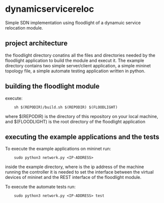 # dynamicservicereloc
Simple SDN implementation using floodlight of a dynamuic service relocation module.

## project architecture
the floodlight directory conatins all the files and directories needed by the floodlight
application to build the module and execut it.
The example directory contains two simple server/client application, a simple mininet
topology file, a simple automate testing application written in python.

## building the floodlight module

execute:

		sh $(REPODIR)/build.sh $(REPODIR) $(FLOODLIGHT)

where $(REPODIR) is the directory of this repository on your local machine, and $(FLOODLIGHT)
is the root directory of the floodlight application

## executing the example applications and the tests

To execute the example applications on mininet run:

		sudo python3 network.py <IP-ADDRESS>
		
inside the example directory, where <IP-ADDRESS> is the ip address of the machine running the controller
it is needed to set the interface between the virtual devices of mininet and the REST interface of the
floodlight module.

To execute the automate tests run:

		sudo python3 network.py <IP-ADDRESS> test
